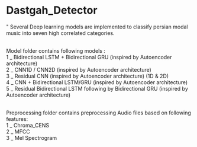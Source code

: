 # Dastgah_Detector

" Several Deep learning models are implemented to classify persian modal music into seven high correlated categories.<br/><br/>

Model folder contains following models : <br/>
  1 _ Bidirectional LSTM + Bidirectional GRU (inspired by Autoencoder architecture)<br/>
  2 _ CNN1D / CNN2D (inspired by Autoencoder architecture)<br/>
  3 _ Residual CNN (inspired by Autoencoder architecture) (1D & 2D)<br/>
  4 _ CNN + Bidirectional LSTM/GRU (inspired by Autoencoder architecture)<br/>
  5 _ Residual Bidirectional LSTM following by Bidirectional GRU (inspired by Autoencoder architecture)<br/><br/>
  
Preprocessing folder contains preprocessing Audio files based on following features:<br/>
  1 _ Chroma_CENS<br/>
  2 _ MFCC<br/>
  3 _ Mel Spectrogram<br/>
 
